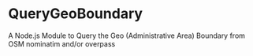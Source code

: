 # QueryGeoBoundary
A Node.js Module to Query the Geo (Administrative Area) Boundary from OSM nominatim and/or overpass
